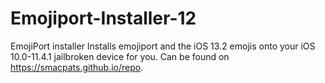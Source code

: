 # Emojiport-Installer-12
EmojiPort installer Installs emojiport and the iOS 13.2 emojis onto your iOS 10.0-11.4.1 jailbroken device for you. Can be found on https://smacpats.github.io/repo.

